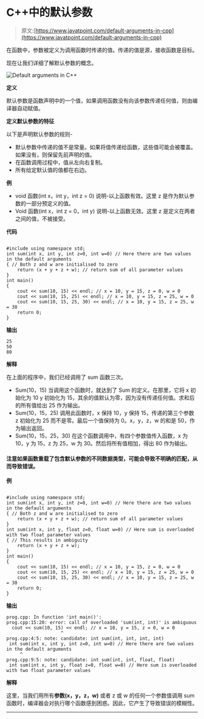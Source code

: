 # C++中的默认参数

> 原文:[https://www.javatpoint.com/default-arguments-in-cpp](https://www.javatpoint.com/default-arguments-in-cpp)

在函数中，参数被定义为调用函数时传递的值。传递的值是源，接收函数是目标。

现在让我们详细了解默认参数的概念。

![Default arguments in C++](../Images/e20d9bd6f27a835a780877440f774d68.png)

**定义**

默认参数是函数声明中的一个值，如果调用函数没有向该参数传递任何值，则由编译器自动赋值。

**定义默认参数的特征**

以下是声明默认参数的规则-

*   默认参数中传递的值不是常量。如果将值传递给函数，这些值可能会被覆盖。如果没有，则保留先前声明的值。
*   在函数调用过程中，值从左向右复制。
*   所有给定默认值的值都在右边。

**例**

*   void 函数(int x，int y，int z = 0)
    说明-以上函数有效。这里 z 是作为默认参数的一部分预定义的值。
*   Void 函数(int x，int z = 0，int y)
    说明-以上函数无效。这里 z 是定义在两者之间的值，不被接受。

**代码**

```

#include using namespace std;
int sum(int x, int y, int z=0, int w=0) // Here there are two values in the default arguments 
{ // Both z and w are initialised to zero 
	return (x + y + z + w); // return sum of all parameter values
}
int main()
{
	cout << sum(10, 15) << endl; // x = 10, y = 15, z = 0, w = 0
	cout << sum(10, 15, 25) << endl; // x = 10, y = 15, z = 25, w = 0
	cout << sum(10, 15, 25, 30) << endl; // x = 10, y = 15, z = 25, w = 30
	return 0;
} 
```

**输出**

```
25
50
80    

```

**解释**

在上面的程序中，我们已经调用了 sum 函数三次。

*   Sum(10，15)
    当调用这个函数时，就达到了 Sum 的定义。在那里，它将 x 初始化为 10 y 初始化为 15，其余的值默认为零，因为没有传递任何值。求和后的所有值给出 25 作为输出。
*   Sum(10，15，25)
    调用此函数时，x 保持 10，y 保持 15，传递的第三个参数 z 初始化为 25 而不是零。最后一个值保持为 0。x，y，z，w 的和是 50，作为输出返回。
*   Sum(10，15，25，30)
    在这个函数调用中，有四个参数值传入函数，x 为 10，y 为 15，z 为 25，w 为 30。然后将所有值相加，得出 80 作为输出。

#### 注意如果函数重载了包含默认参数的不同数据类型，可能会导致不明确的匹配，从而导致错误。

**例**

```

#include using namespace std;
int sum(int x, int y, int z=0, int w=0) // Here there are two values in the default arguments 
{ // Both z and w are initialised to zero 
	return (x + y + z + w); // return sum of all parameter values
}
int sum(int x, int y, float z=0, float w=0) // Here sum is overloaded with two float parameter values 
{ // This results in ambiguity 
	return (x + y + z + w);
}
int main()
{
	cout << sum(10, 15) << endl; // x = 10, y = 15, z = 0, w = 0
	cout << sum(10, 15, 25) << endl; // x = 10, y = 15, z = 25, w = 0
	cout << sum(10, 15, 25, 30) << endl; // x = 10, y = 15, z = 25, w = 30
	return 0;
} 
```

**输出**

```
prog.cpp: In function 'int main()':
prog.cpp:15:20: error: call of overloaded 'sum(int, int)' is ambiguous
  cout << sum(10, 15) << endl; // x = 10, y = 15, z = 0, w = 0
                    ^
prog.cpp:4:5: note: candidate: int sum(int, int, int, int)
 int sum(int x, int y, int z=0, int w=0) // Here there are two values in the default arguments 
     ^
prog.cpp:9:5: note: candidate: int sum(int, int, float, float)
 int sum(int x, int y, float z=0, float w=0) // Here sum is overloaded with two float parameter values    

```

**解释**

这里，当我们用所有**参数(x，y，z，w)** 或者 z 或 w 的任何一个参数值调用 sum 函数时，编译器会对执行哪个函数感到困惑。因此，它产生了导致错误的模糊性。

* * *